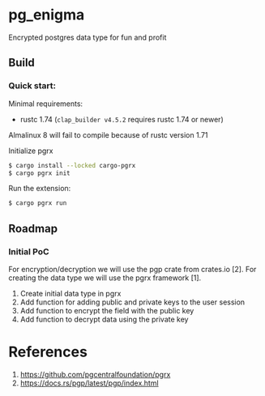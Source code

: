# pg_enigma

Encrypted postgres data type for fun and profit

## Build

### Quick start:

Minimal requirements: 

- rustc 1.74 (`clap_builder v4.5.2` requires rustc 1.74 or newer)

Almalinux 8 will fail to compile because of rustc version 1.71

Initialize pgrx

```bash
$ cargo install --locked cargo-pgrx
$ cargo pgrx init
```


Run the extension:

```bash
$ cargo pgrx run
```



## Roadmap

### Initial PoC

For encryption/decryption we will use the pgp crate from crates.io [2].
For creating the data type we will use the pgrx framework [1].

1. Create initial data type in pgrx
2. Add function for adding public and private keys to the user session
3. Add function to encrypt the field with the public key
4. Add function to decrypt data using the private key


# References

1. https://github.com/pgcentralfoundation/pgrx
2. https://docs.rs/pgp/latest/pgp/index.html
